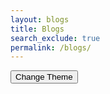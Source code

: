 ```yaml
---
layout: blogs 
title: Blogs
search_exclude: true
permalink: /blogs/
---
```

<link rel="stylesheet" href="{{ '/assets/css/main.css' | relative_url }}">

<button onclick="toggleTheme()">Change Theme</button>

<script>
  function toggleTheme() {
    const body = document.body;

    // If the current theme is blue, switch to red
    if (body.classList.contains('blue-theme')) {
      body.classList.remove('blue-theme');
      body.classList.add('red-theme');
    } else {
      // Otherwise, switch to blue
      body.classList.remove('red-theme');
      body.classList.add('blue-theme');
    }
  }

  // Set initial theme
  document.body.classList.add('blue-theme');  // Default theme
</script>

